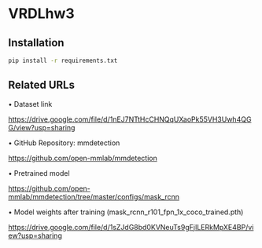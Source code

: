 # VRDLhw3

## Installation

```bash
pip install -r requirements.txt
```

## Related URLs

• Dataset link

https://drive.google.com/file/d/1nEJ7NTtHcCHNQqUXaoPk55VH3Uwh4QGG/view?usp=sharing

• GitHub Repository: mmdetection

https://github.com/open-mmlab/mmdetection

• Pretrained model

https://github.com/open-mmlab/mmdetection/tree/master/configs/mask_rcnn

• Model weights after training (mask_rcnn_r101_fpn_1x_coco_trained.pth)

https://drive.google.com/file/d/1sZJdG8bd0KVNeuTs9gFjILERkMpXE4BP/view?usp=sharing
